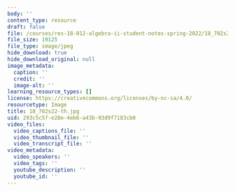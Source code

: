 ```yaml
---
body: ''
content_type: resource
draft: false
file: /courses/res-18-012-algebra-ii-student-notes-spring-2022/18_702s22-th.jpg
file_size: 19125
file_type: image/jpeg
hide_download: true
hide_download_original: null
image_metadata:
  caption: ''
  credit: ''
  image-alt: ''
learning_resource_types: []
license: https://creativecommons.org/licenses/by-nc-sa/4.0/
resourcetype: Image
title: 18_702s22-th.jpg
uid: 293c5c5f-e28e-4eb6-a43b-93d9f7183cb0
video_files:
  video_captions_file: ''
  video_thumbnail_file: ''
  video_transcript_file: ''
video_metadata:
  video_speakers: ''
  video_tags: ''
  youtube_description: ''
  youtube_id: ''
---
```

